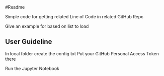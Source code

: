 #Readme

Simple code for getting related Line of Code in related GitHub Repo

Give an example for based on list to load 

## User Guideline

In local folder create the config.txt 
Put your GitHub Personal Access Token there 

Run the Jupyter Notebook 

